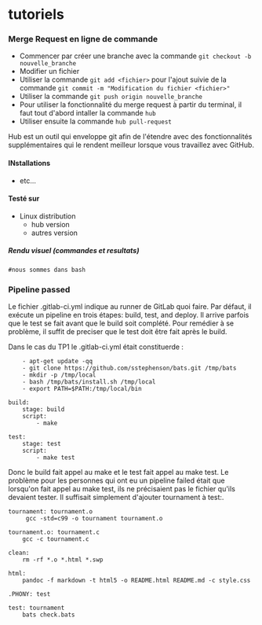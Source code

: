 # tutoriels 

### Merge Request en ligne de commande
- Commencer par créer une branche avec la commande `git checkout -b nouvelle_branche`
- Modifier un fichier
- Utiliser la commande `git add <fichier>` pour l'ajout suivie de la commande `git commit -m "Modification du fichier <fichier>"`
- Utiliser la commande `git push origin nouvelle_branche`
- Pour utiliser la fonctionnalité du merge request à partir du terminal, il faut tout d'abord intaller la commande `hub`
- Utiliser ensuite la commande `hub pull-request`

Hub est un outil qui enveloppe git afin de l'étendre avec des fonctionnalités supplémentaires qui le rendent meilleur lorsque vous travaillez avec GitHub.

#### INstallations

- etc... 

#### Testé sur 

- Linux distribution
  + hub version
  + autres version

##### Rendu visuel (commandes et resultats)
```
#nous sommes dans bash

```

### Pipeline passed
Le fichier .gitlab-ci.yml indique au runner de GitLab quoi faire. Par défaut, il exécute un pipeline en trois étapes: build, test, and deploy. Il arrive parfois que le test se fait avant que le build soit complété. Pour remédier à se problème, il suffit de preciser que le test doit être fait après le build. 

Dans le cas du TP1 le .gitlab-ci.yml était constituerde :

```before_script:
    - apt-get update -qq
    - git clone https://github.com/sstephenson/bats.git /tmp/bats
    - mkdir -p /tmp/local
    - bash /tmp/bats/install.sh /tmp/local
    - export PATH=$PATH:/tmp/local/bin

build:
    stage: build
    script:
        - make

test:
    stage: test
    script:
        - make test
````

Donc le build fait appel au make et le test fait appel au make test. Le problème pour les personnes qui ont eu un pipeline failed était que lorsqu'on fait appel au make test, ils ne précisaient pas le fichier qu'ils devaient tester. Il suffisait simplement d'ajouter tournament à test:.

```
tournament: tournament.o
	 gcc -std=c99 -o tournament tournament.o

tournament.o: tournament.c
	gcc -c tournament.c

clean:
	rm -rf *.o *.html *.swp

html:
	pandoc -f markdown -t html5 -o README.html README.md -c style.css

.PHONY: test

test: tournament
	bats check.bats
```
